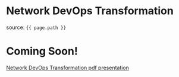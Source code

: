 # Network DevOps Transformation

source: `{{ page.path }}`

# Coming Soon!

[Network DevOps Transformation pdf presentation](https://github.com/jksprattler/devops-concepts/blob/main/network-devops-transformation.pdf)